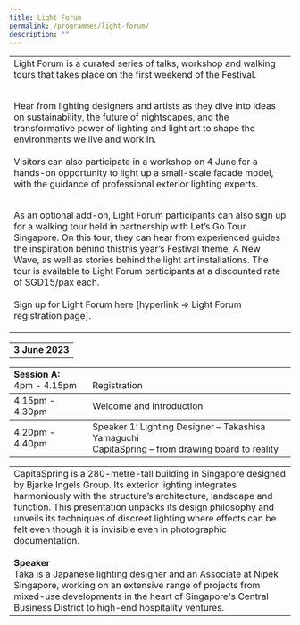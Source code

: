 ```yaml
---
title: Light Forum
permalink: /programmes/light-forum/
description: ""
---
```

<p style="font-size:17px; line-height:40px">

<table style="width:100%">
<tbody>
<tr><td>Light Forum is a curated series of talks, workshop and walking tours that takes place on the first weekend of the Festival. <br><br>
	
Hear from lighting designers and artists as they dive into ideas on sustainability, the future of nightscapes, and the transformative power of lighting and light art to shape the environments we live and work in.<br><br>
Visitors can also participate in a workshop on 4 June for a hands-on opportunity to light up a small-scale facade model, with the guidance of professional exterior lighting experts.<br><br>

As an optional add-on, Light Forum participants can also sign up for a walking tour held in partnership with Let’s Go Tour Singapore. On this tour, they can hear from experienced guides the inspiration behind thisthis year’s Festival theme, A New Wave, as well as stories behind the light art installations. The tour is available to Light Forum participants at a discounted rate of SGD15/pax&nbsp;each.
<br><br>
Sign up for Light Forum here [hyperlink =&gt; Light Forum registration page].</td></tr></tbody></table>
<table style="width:100%">

<tbody><tr><td><b>3 June 2023</b></td></tr></tbody></table>

<table style="width:100%">
	<tbody><tr><td><b>Session A:</b><br>4pm - 4.15pm</td>
		<td><br>Registration</td></tr></tbody>
	<tbody><tr><td>4.15pm - 4.30pm</td>
		<td>Welcome and Introduction</td>
	</tr></tbody><tbody><tr><td>4.20pm - 4.40pm</td>
		<td>Speaker 1: Lighting Designer – Takashisa Yamaguchi<br>
			CapitaSpring – from drawing board to reality</td></tr></tbody></table>
<table style="width:100%">
<tbody><tr><td>CapitaSpring is a 280-metre-tall building in Singapore designed by Bjarke Ingels Group. Its exterior lighting integrates harmoniously with the structure’s architecture, landscape and function. This presentation unpacks its design philosophy and unveils its techniques of discreet lighting where effects can be felt even though it is invisible even in photographic documentation.&nbsp;
<br><br>
	<b>Speaker</b><br>
Taka is a Japanese lighting designer and an Associate at Nipek Singapore, working on an extensive range of projects from mixed-use developments in the heart of Singapore's Central Business District to high-end hospitality ventures.</td></tr></tbody></table>
	
	
	
	
</p>
